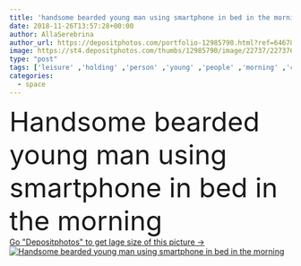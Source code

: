 ```yaml
---
title: 'handsome bearded young man using smartphone in bed in the morning'
date: 2018-11-26T13:57:28+00:00
author: AllaSerebrina
author_url: https://depositphotos.com/portfolio-12985790.html?ref=64678756
image: https://st4.depositphotos.com/thumbs/12985790/image/22737/227376898/api_thumb_450.jpg?forcejpeg=true
type: "post"
tags: ['leisure' ,'holding' ,'person' ,'young' ,'people' ,'morning' ,'caucasian' ,'male' ,'man' ,'bed' ,'pajamas' ,'home' ,'electronic' ,'lifestyle' ,'indoors' ,'using' ,'apartment' ,'handsome' ,'bedroom' ,'gadget' ,'smartphone' ,'Homey' ,'bearded' ,'copy space' ,'Domestic Life' ,'at home' ,'millennial' ,'digital device' ]
categories: 
  - space
---
```

<div aling="center">
            <font size="60"> Handsome bearded young man using smartphone in bed in the morning</font>   
</div>
<div>
    <a href='https://st4.depositphotos.com/thumbs/12985790/image/22737/227376898/api_thumb_450.jpg?forcejpeg=true?ref=64678756' target=_blank > Go "Depositphotos" to get lage size of this picture ->
        <img href='https://st4.depositphotos.com/thumbs/12985790/image/22737/227376898/api_thumb_450.jpg?forcejpeg=true?ref=64678756' src='https://st4.depositphotos.com/12985790/22737/i/950/depositphotos_227376898-stock-photo-handsome-bearded-young-man-using.jpg?forcejpeg=true' alt='Handsome bearded young man using smartphone in bed in the morning' >
    </a>
</div>
